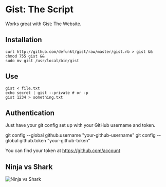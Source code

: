 Gist: The Script
================

Works great with Gist: The Website.

Installation
------------

    curl http://github.com/defunkt/gist/raw/master/gist.rb > gist &&
    chmod 755 gist &&
    sudo mv gist /usr/local/bin/gist

Use
---

    gist < file.txt
    echo secret | gist --private # or -p
    gist 1234 > something.txt


Authentication
--------------

Just have your git config set up with your GitHub username and token.

  git config --global github.username "your-github-username"
  git config --global github.token "your-github-token"

You can find your token at https://github.com/account


Ninja vs Shark
--------------

![Ninja vs Shark](http://github.com/defunkt/gist/tree/master%2Fbattle.png?raw=true)
